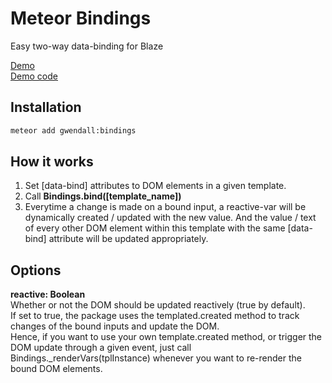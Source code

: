 Meteor Bindings
=================

Easy two-way data-binding for Blaze

[Demo](https://bindings.meteor.com)  
[Demo code](https://github.com/gwendall/meteor-bindings-demo)  


Installation
------------

``` sh
meteor add gwendall:bindings
```

How it works
----------

1. Set [data-bind] attributes to DOM elements in a given template.
2. Call **Bindings.bind([template_name])**
3. Everytime a change is made on a bound input, a reactive-var will be dynamically created / updated with the new value. And the value / text of every other DOM element within this template with the same [data-bind] attribute will be updated appropriately.

Options
----------

**reactive: Boolean**  
Whether or not the DOM should be updated reactively (true by default).  
If set to true, the package uses the templated.created method to track changes of the bound inputs and update the DOM.  
Hence, if you want to use your own template.created method, or trigger the DOM update through a given event, just call Bindings._renderVars(tplInstance) whenever you want to re-render the bound DOM elements.
